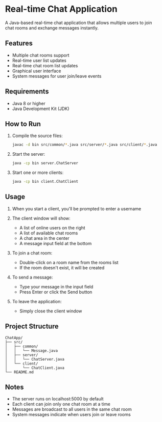 # Real-time Chat Application

A Java-based real-time chat application that allows multiple users to join chat rooms and exchange messages instantly.

## Features

- Multiple chat rooms support
- Real-time user list updates
- Real-time chat room list updates
- Graphical user interface
- System messages for user join/leave events

## Requirements

- Java 8 or higher
- Java Development Kit (JDK)

## How to Run

1. Compile the source files:
   ```bash
   javac -d bin src/common/*.java src/server/*.java src/client/*.java
   ```

2. Start the server:
   ```bash
   java -cp bin server.ChatServer
   ```

3. Start one or more clients:
   ```bash
   java -cp bin client.ChatClient
   ```

## Usage

1. When you start a client, you'll be prompted to enter a username
2. The client window will show:
   - A list of online users on the right
   - A list of available chat rooms
   - A chat area in the center
   - A message input field at the bottom

3. To join a chat room:
   - Double-click on a room name from the rooms list
   - If the room doesn't exist, it will be created

4. To send a message:
   - Type your message in the input field
   - Press Enter or click the Send button

5. To leave the application:
   - Simply close the client window

## Project Structure

```
ChatApp/
├── src/
│   ├── common/
│   │   └── Message.java
│   ├── server/
│   │   └── ChatServer.java
│   └── client/
│       └── ChatClient.java
└── README.md
```

## Notes

- The server runs on localhost:5000 by default
- Each client can join only one chat room at a time
- Messages are broadcast to all users in the same chat room
- System messages indicate when users join or leave rooms 